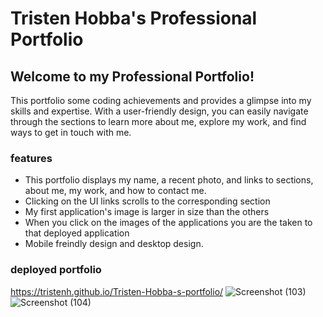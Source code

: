 # Tristen Hobba's Professional Portfolio
## Welcome to my Professional Portfolio! 
This portfolio some coding achievements and provides a glimpse into my skills and expertise. With a user-friendly design, you can easily navigate through the sections to learn more about me, explore my work, and find ways to get in touch with me.

### features
* This portfolio displays my name, a recent photo, and links to sections, about me, my work, and how to contact me.
* Clicking on the UI links scrolls to the corresponding section
* My first application's image is larger in size than the others
* When you click on the images of the applications you are the taken to that deployed application
* Mobile freindly design and desktop design.

### deployed portfolio
https://tristenh.github.io/Tristen-Hobba-s-portfolio/
![Screenshot (103)](https://github.com/Tristenh/Tristen-Hobba-s-portfolio/assets/121472192/69f6294d-0f92-4942-a3df-55809438f80a)
![Screenshot (104)](https://github.com/Tristenh/Tristen-Hobba-s-portfolio/assets/121472192/2326bad8-38d6-4dbd-8cd3-56a1289ed1d0)
